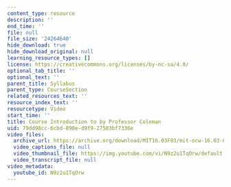 ```yaml
---
content_type: resource
description: ''
end_time: ''
file: null
file_size: '24264640'
hide_download: true
hide_download_original: null
learning_resource_types: []
license: https://creativecommons.org/licenses/by-nc-sa/4.0/
optional_tab_title: ''
optional_text: ''
parent_title: Syllabus
parent_type: CourseSection
related_resources_text: ''
resource_index_text: ''
resourcetype: Video
start_time: ''
title: Course Introduction to by Professor Coleman
uid: 79dd98cc-6cbd-890e-d9f9-27583bf7336e
video_files:
  archive_url: https://archive.org/download/MIT16.03F03/mit-ocw-16.03-04-facultyint-coleman-30apr2004-220k.mp4
  video_captions_file: null
  video_thumbnail_file: https://img.youtube.com/vi/N9z2u1TqOrw/default.jpg
  video_transcript_file: null
video_metadata:
  youtube_id: N9z2u1TqOrw
---
```

